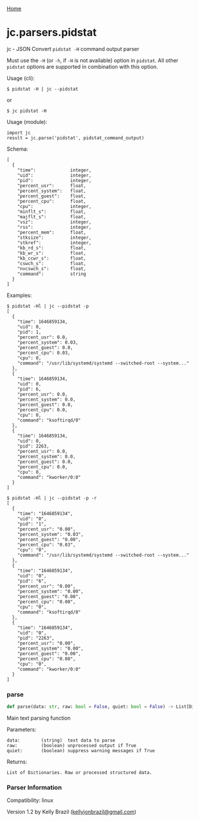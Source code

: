 [Home](https://kellyjonbrazil.github.io/jc/)
<a id="jc.parsers.pidstat"></a>

# jc.parsers.pidstat

jc - JSON Convert `pidstat -H` command output parser

Must use the `-H` (or `-h`, if `-H` is not available) option in `pidstat`.
All other `pidstat` options are supported in combination with this option.

Usage (cli):

    $ pidstat -H | jc --pidstat

or

    $ jc pidstat -H

Usage (module):

    import jc
    result = jc.parse('pidstat', pidstat_command_output)

Schema:

    [
      {
        "time":             integer,
        "uid":              integer,
        "pid":              integer,
        "percent_usr":      float,
        "percent_system":   float,
        "percent_guest":    float,
        "percent_cpu":      float,
        "cpu":              integer,
        "minflt_s":         float,
        "majflt_s":         float,
        "vsz":              integer,
        "rss":              integer,
        "percent_mem":      float,
        "stksize":          integer,
        "stkref":           integer,
        "kb_rd_s":          float,
        "kb_wr_s":          float,
        "kb_ccwr_s":        float,
        "cswch_s":          float,
        "nvcswch_s":        float,
        "command":          string
      }
    ]

Examples:

    $ pidstat -Hl | jc --pidstat -p
    [
      {
        "time": 1646859134,
        "uid": 0,
        "pid": 1,
        "percent_usr": 0.0,
        "percent_system": 0.03,
        "percent_guest": 0.0,
        "percent_cpu": 0.03,
        "cpu": 0,
        "command": "/usr/lib/systemd/systemd --switched-root --system..."
      },
      {
        "time": 1646859134,
        "uid": 0,
        "pid": 6,
        "percent_usr": 0.0,
        "percent_system": 0.0,
        "percent_guest": 0.0,
        "percent_cpu": 0.0,
        "cpu": 0,
        "command": "ksoftirqd/0"
      },
      {
        "time": 1646859134,
        "uid": 0,
        "pid": 2263,
        "percent_usr": 0.0,
        "percent_system": 0.0,
        "percent_guest": 0.0,
        "percent_cpu": 0.0,
        "cpu": 0,
        "command": "kworker/0:0"
      }
    ]

    $ pidstat -Hl | jc --pidstat -p -r
    [
      {
        "time": "1646859134",
        "uid": "0",
        "pid": "1",
        "percent_usr": "0.00",
        "percent_system": "0.03",
        "percent_guest": "0.00",
        "percent_cpu": "0.03",
        "cpu": "0",
        "command": "/usr/lib/systemd/systemd --switched-root --system..."
      },
      {
        "time": "1646859134",
        "uid": "0",
        "pid": "6",
        "percent_usr": "0.00",
        "percent_system": "0.00",
        "percent_guest": "0.00",
        "percent_cpu": "0.00",
        "cpu": "0",
        "command": "ksoftirqd/0"
      },
      {
        "time": "1646859134",
        "uid": "0",
        "pid": "2263",
        "percent_usr": "0.00",
        "percent_system": "0.00",
        "percent_guest": "0.00",
        "percent_cpu": "0.00",
        "cpu": "0",
        "command": "kworker/0:0"
      }
    ]

<a id="jc.parsers.pidstat.parse"></a>

### parse

```python
def parse(data: str, raw: bool = False, quiet: bool = False) -> List[Dict]
```

Main text parsing function

Parameters:

    data:        (string)  text data to parse
    raw:         (boolean) unprocessed output if True
    quiet:       (boolean) suppress warning messages if True

Returns:

    List of Dictionaries. Raw or processed structured data.

### Parser Information
Compatibility:  linux

Version 1.2 by Kelly Brazil (kellyjonbrazil@gmail.com)
